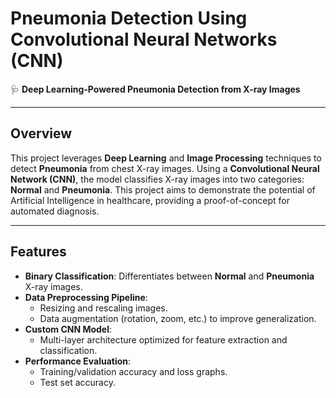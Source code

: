 # **Pneumonia Detection Using Convolutional Neural Networks (CNN)**

🩺 **Deep Learning-Powered Pneumonia Detection from X-ray Images**

---

## **Overview**
This project leverages **Deep Learning** and **Image Processing** techniques to detect **Pneumonia** from chest X-ray images. Using a **Convolutional Neural Network (CNN)**, the model classifies X-ray images into two categories: **Normal** and **Pneumonia**. This project aims to demonstrate the potential of Artificial Intelligence in healthcare, providing a proof-of-concept for automated diagnosis.

---

## **Features**
- **Binary Classification**: Differentiates between **Normal** and **Pneumonia** X-ray images.
- **Data Preprocessing Pipeline**: 
  - Resizing and rescaling images.
  - Data augmentation (rotation, zoom, etc.) to improve generalization.
- **Custom CNN Model**:
  - Multi-layer architecture optimized for feature extraction and classification.
- **Performance Evaluation**:
  - Training/validation accuracy and loss graphs.
  - Test set accuracy.

